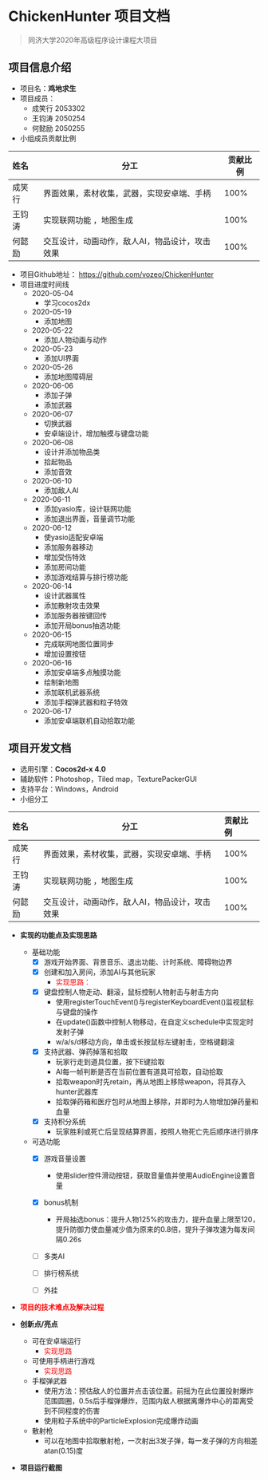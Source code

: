 # ChickenHunter 项目文档

> 同济大学2020年高级程序设计课程大项目

## 项目信息介绍

- 项目名：**鸡地求生**
- 项目成员：
  - 成笑行 2053302
  - 王钧涛 2050254
  - 何懿励 2050255
- 小组成员贡献比例

| 姓名   | 分工                                           | 贡献比例 |
| :----- | ---------------------------------------------- | -------- |
| 成笑行 | 界面效果，素材收集，武器，实现安卓端、手柄     | 100%     |
| 王钧涛 | 实现联网功能 ，地图生成                        | 100%     |
| 何懿励 | 交互设计，动画动作，敌人AI，物品设计，攻击效果 | 100%     |

- 项目Github地址： <https://github.com/vozeo/ChickenHunter>
- 项目进度时间线
  - 2020-05-04
    - 学习cocos2dx
  - 2020-05-19
    - 添加地图
  - 2020-05-22
    - 添加人物动画与动作
  - 2020-05-23
    - 添加UI界面
  - 2020-05-26
    - 添加地图障碍层
  - 2020-06-06
    - 添加子弹
    - 添加武器
  - 2020-06-07
    - 切换武器
    - 安卓端设计，增加触摸与键盘功能
  - 2020-06-08
    - 设计并添加物品类
    - 拾起物品
    - 添加音效
  - 2020-06-10
    - 添加敌人AI
  - 2020-06-11
    - 添加yasio库，设计联网功能
    - 添加退出界面，音量调节功能
  - 2020-06-12
    - 使yasio适配安卓端
    - 添加服务器移动
    - 增加受伤特效
    - 添加房间功能
    - 添加游戏结算与排行榜功能
  - 2020-06-14
    - 设计武器属性
    - 添加散射攻击效果
    - 添加服务器按键回传
    - 添加开局bonus抽选功能
  - 2020-06-15
    - 完成联网地图位置同步
    - 增加设置按钮
  - 2020-06-16
    - 添加安卓端多点触摸功能
    - 绘制新地图
    - 添加联机武器系统
    - 添加手榴弹武器和粒子特效
  - 2020-06-17
    - 添加安卓端联机自动拾取功能



## 项目开发文档

- 选用引擎：**Cocos2d-x 4.0**
- 辅助软件：Photoshop，Tiled map，TexturePackerGUI
- 支持平台：Windows，Android
- 小组分工

| 姓名   | 分工                                           | 贡献比例 |
| :----- | ---------------------------------------------- | :------- |
| 成笑行 | 界面效果，素材收集，武器，实现安卓端、手柄     | 100%     |
| 王钧涛 | 实现联网功能 ，地图生成                        | 100%     |
| 何懿励 | 交互设计，动画动作，敌人AI，物品设计，攻击效果 | 100%     |

- **实现的功能点及实现思路**

  - 基础功能
    - [x] 游戏开始界面、背景音乐、退出功能、计时系统、障碍物边界
    - [x] 创建和加入房间，添加AI与其他玩家
      - <font color=red>实现思路：</font>
    - [x] 键盘控制人物走动、翻滚，鼠标控制人物射击与射击方向
      - 使用registerTouchEvent()与registerKeyboardEvent()监视鼠标与键盘的操作
      - 在update()函数中控制人物移动，在自定义schedule中实现定时发射子弹
      - w/a/s/d移动方向，单击或长按鼠标左键射击，空格键翻滚
    - [x] 支持武器、弹药掉落和拾取
      - 玩家行走到道具位置，按下E键拾取
      - AI每一帧判断是否在当前位置有道具可拾取，自动拾取
      - 拾取weapon时先retain，再从地图上移除weapon，将其存入hunter武器库
      - 拾取弹药箱和医疗包时从地图上移除，并即时为人物增加弹药量和血量
    - [x] 支持积分系统
      - 玩家胜利或死亡后呈现结算界面，按照人物死亡先后顺序进行排序

  

  - 可选功能
    - [x] 游戏音量设置
      - 使用slider控件滑动按钮，获取音量值并使用AudioEngine设置音量
    - [x] bonus机制
      - 开局抽选bonus：提升人物125%的攻击力，提升血量上限至120，提升防御力使血量减少值为原来的0.8倍，提升子弹攻速为每发间隔0.26s
    - [ ] 多类AI
    - [ ] 排行榜系统
    - [ ] 外挂



- **<font color=red>项目的技术难点及解决过程</font>**



- **创新点/亮点**
  - 可在安卓端运行
    - <font color=red>实现思路</font>
  - 可使用手柄进行游戏
    - <font color=red>实现思路</font>
  - 手榴弹武器
    - 使用方法：预估敌人的位置并点击该位置。前摇为在此位置投射爆炸范围圆圈，0.5s后手榴弹爆炸，范围内敌人根据离爆炸中心的距离受到不同程度的伤害
    - 使用粒子系统中的ParticleExplosion完成爆炸动画
  - 散射枪
    - 可以在地图中拾取散射枪，一次射出3发子弹，每一发子弹的方向相差atan(0.15)度



- **项目运行截图**

